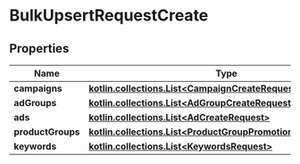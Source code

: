 
# BulkUpsertRequestCreate

## Properties
Name | Type | Description | Notes
------------ | ------------- | ------------- | -------------
**campaigns** | [**kotlin.collections.List&lt;CampaignCreateRequest&gt;**](CampaignCreateRequest.md) |  |  [optional]
**adGroups** | [**kotlin.collections.List&lt;AdGroupCreateRequest&gt;**](AdGroupCreateRequest.md) |  |  [optional]
**ads** | [**kotlin.collections.List&lt;AdCreateRequest&gt;**](AdCreateRequest.md) |  |  [optional]
**productGroups** | [**kotlin.collections.List&lt;ProductGroupPromotionCreateRequest&gt;**](ProductGroupPromotionCreateRequest.md) |  |  [optional]
**keywords** | [**kotlin.collections.List&lt;KeywordsRequest&gt;**](KeywordsRequest.md) |  |  [optional]




